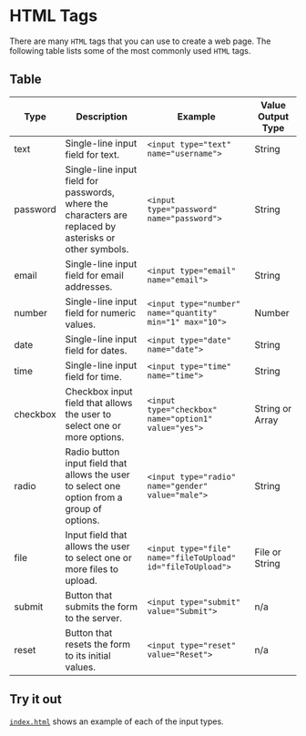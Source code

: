 # HTML Tags

There are many `HTML` tags that you can use to create a web page.
The following table lists some of the most commonly used `HTML` tags.

## Table

| Type     | Description                                                                                             | Example                                                     | Value Output Type |
| -------- | ------------------------------------------------------------------------------------------------------- | ----------------------------------------------------------- | ----------------- |
| text     | Single-line input field for text.                                                                       | `<input type="text" name="username">`                       | String            |
| password | Single-line input field for passwords, where the characters are replaced by asterisks or other symbols. | `<input type="password" name="password">`                   | String            |
| email    | Single-line input field for email addresses.                                                            | `<input type="email" name="email">`                         | String            |
| number   | Single-line input field for numeric values.                                                             | `<input type="number" name="quantity" min="1" max="10">`    | Number            |
| date     | Single-line input field for dates.                                                                      | `<input type="date" name="date">`                           | String            |
| time     | Single-line input field for time.                                                                       | `<input type="time" name="time">`                           | String            |
| checkbox | Checkbox input field that allows the user to select one or more options.                                | `<input type="checkbox" name="option1" value="yes">`        | String or Array   |
| radio    | Radio button input field that allows the user to select one option from a group of options.             | `<input type="radio" name="gender" value="male">`           | String            |
| file     | Input field that allows the user to select one or more files to upload.                                 | `<input type="file" name="fileToUpload" id="fileToUpload">` | File or String    |
| submit   | Button that submits the form to the server.                                                             | `<input type="submit" value="Submit">`                      | n/a               |
| reset    | Button that resets the form to its initial values.                                                      | `<input type="reset" value="Reset">`                        | n/a               |

## Try it out

[`index.html`](./index.html) shows an example of each of the input types.
